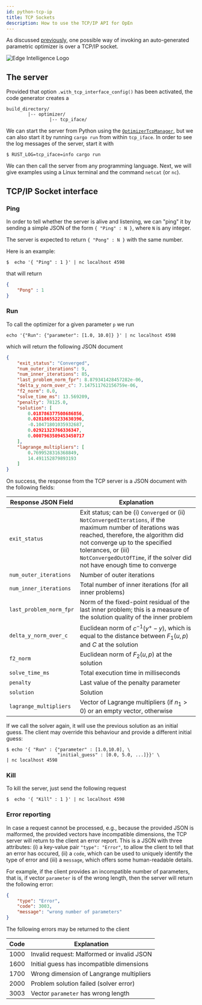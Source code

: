 ```yaml
---
id: python-tcp-ip
title: TCP Sockets
description: How to use the TCP/IP API for OpEn
---
```


<script type="text/x-mathjax-config">MathJax.Hub.Config({tex2jax: {inlineMath: [['$','$'], ['\\(','\\)']]}});</script>
<script type="text/javascript" async src="https://cdn.mathjax.org/mathjax/latest/MathJax.js?config=TeX-AMS-MML_HTMLorMML"></script>

As discussed [previously], one possible way of invoking an auto-generated parametric
optimizer is over a TCP/IP socket. 

[previously]: /optimization-engine/docs/python-interface#calling-the-optimizer

<img src="/optimization-engine/img/edge_intelligence.png" alt="Edge Intelligence Logo"/>

## The server

Provided that option `.with_tcp_interface_config()` has been activated, the code
generator creates a

```text
build_directory/
        |-- optimizer/
                |-- tcp_iface/
```

We can start the server from Python using the [`OptimizerTcpManager`], but we can 
also start it by running `cargo run` from within `tcp_iface`. In order to see the 
log messages of the server, start it with

```shell
$ RUST_LOG=tcp_iface=info cargo run
```
We can then call the server from any programming language. Next, we will give examples
using a Linux terminal and the command `netcat` (or `nc`).

[`OptimizerTcpManager`]: /optimization-engine/docs/python-interface#calling-the-optimizer


## TCP/IP Socket interface

### Ping

In order to tell whether the server is alive and listening, we can "ping" it
by sending a simple JSON of the form `{ "Ping" : N }`, where `N` is any integer.

The server is expected to return `{ "Pong" : N }` with the same number.

Here is an example:

```
$  echo '{ "Ping" : 1 }' | nc localhost 4598
```

that will return 

```json
{
	"Pong" : 1
}
```


### Run

To call the optimizer for a given parameter `p` we run

```
echo '{"Run": {"parameter": [1.0, 10.0]} }' | nc localhost 4598
```

which will return the following JSON document

```json
{
    "exit_status": "Converged",
    "num_outer_iterations": 9,
    "num_inner_iterations": 85,
    "last_problem_norm_fpr": 8.879341428457282e-06,
    "delta_y_norm_over_c": 7.147511762156759e-06,
    "f2_norm": 0.0,
    "solve_time_ms": 13.569209,
    "penalty": 78125.0,
    "solution": [
        0.018786377508686856,
        0.028186552233630396,
        -0.10471801035932687,
        0.02921323766336347,
        0.0007963509453450717
    ],
    "lagrange_multipliers": [
        0.7699528316368849,
        14.491152879893193
    ]
}
```

On success, the response from the TCP server is a JSON document with the 
following fields:

| Response JSON Field       | Explanation                                 |
|---------------------------|---------------------------------------------|
| `exit_status`             | Exit status; can be (i) `Converged` or (ii) `NotConvergedIterations`, if the maximum number of iterations was reached, therefore, the algorithm did not converge up to the specified tolerances, or (iii) `NotConvergedOutOfTime`, if the solver did not have enough time to converge |
| `num_outer_iterations`    | Number of outer iterations   |
| `num_inner_iterations`    | Total number of inner iterations (for all inner problems)    |
| `last_problem_norm_fpr`   | Norm of the fixed-point residual of the last inner problem; this is a measure of the solution quality of the inner problem      |
| `delta_y_norm_over_c`     | Euclidean norm of $c^{-1}(y^+-y)$, which is equal to the distance between $F_1(u, p)$ and $C$ at the solution   |
| `f2_norm`                 | Euclidean norm of $F_2(u, p)$ at the solution|
| `solve_time_ms`           | Total execution time in milliseconds |
| `penalty`                 | Last value of the penalty parameter |
| `solution`                | Solution | 
| `lagrange_multipliers`    | Vector of Lagrange multipliers (if $n_1 > 0$) or an empty vector, otherwise | 

If we call the solver again, it will use the previous solution as an initial 
guess. The client may override this behaviour and provide a different initial
guess:

```
$ echo '{ "Run" : {"parameter" : [1.0,10.0], \
                   "initial_guess" : [0.0, 5.0, ...]}}' \
| nc localhost 4598
```

### Kill

To kill the server, just send the following request

```
$  echo '{ "Kill" : 1 }' | nc localhost 4598
```


### Error reporting

In case a request cannot be processed, e.g., because the provided JSON is malformed, the provided vectors have incompatible dimensions, the TCP server will return to the client an error report. This is a JSON with three attributes: (i) a key-value pair `"type": "Error"`, to allow the client to tell that an error has occured, (ii) a `code`, which can be used to uniquely identify the type of error and (iii) a `message`, which offers some human-readable details.

For example, if the client provides an incompatible number of parameters, that is, if vector `parameter` is of the wrong length, then the server will return the following error:

```json
{
	"type": "Error", 
	"code": 3003, 
	"message": "wrong number of parameters"
}
```

The following errors may be returned to the client

| Code      | Explanation                                 |
|-----------|---------------------------------------------|
| 1000      | Invalid request: Malformed or invalid JSON  |
| 1600      | Initial guess has incompatible dimensions   |
| 1700      | Wrong dimension of Langrange multipliers    |
| 2000      | Problem solution failed (solver error)      |
| 3003      | Vector `parameter` has wrong length         |

